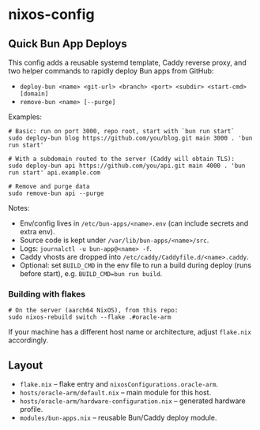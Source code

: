 # nixos-config

## Quick Bun App Deploys

This config adds a reusable systemd template, Caddy reverse proxy, and two helper commands to rapidly deploy Bun apps from GitHub:

- `deploy-bun <name> <git-url> <branch> <port> <subdir> <start-cmd> [domain]`
- `remove-bun <name> [--purge]`

Examples:

```
# Basic: run on port 3000, repo root, start with `bun run start`
sudo deploy-bun blog https://github.com/you/blog.git main 3000 . 'bun run start'

# With a subdomain routed to the server (Caddy will obtain TLS):
sudo deploy-bun api https://github.com/you/api.git main 4000 . 'bun run start' api.example.com

# Remove and purge data
sudo remove-bun api --purge
```

Notes:

- Env/config lives in `/etc/bun-apps/<name>.env` (can include secrets and extra env).
- Source code is kept under `/var/lib/bun-apps/<name>/src`.
- Logs: `journalctl -u bun-app@<name> -f`.
- Caddy vhosts are dropped into `/etc/caddy/Caddyfile.d/<name>.caddy`.
- Optional: set `BUILD_CMD` in the env file to run a build during deploy (runs before start), e.g. `BUILD_CMD=bun run build`.

### Building with flakes

```
# On the server (aarch64 NixOS), from this repo:
sudo nixos-rebuild switch --flake .#oracle-arm
```

If your machine has a different host name or architecture, adjust `flake.nix` accordingly.

## Layout

- `flake.nix` – flake entry and `nixosConfigurations.oracle-arm`.
- `hosts/oracle-arm/default.nix` – main module for this host.
- `hosts/oracle-arm/hardware-configuration.nix` – generated hardware profile.
- `modules/bun-apps.nix` – reusable Bun/Caddy deploy module.
